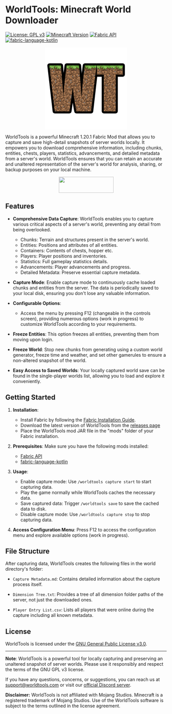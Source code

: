 # WorldTools: Minecraft World Downloader

[![License: GPL v3](https://img.shields.io/badge/License-GPL%20v3-blue.svg)](https://www.gnu.org/licenses/gpl-3.0.en.html)
[![Minecraft Version](https://img.shields.io/badge/Minecraft-1.20.1-brightgreen)](https://www.minecraft.net/)
[![Fabric API](https://img.shields.io/badge/Fabric%20API-Required-orange)](https://www.curseforge.com/minecraft/mc-mods/fabric-api)
[![fabric-language-kotlin](https://img.shields.io/badge/fabric--language--kotlin-Required-orange)](https://www.curseforge.com/minecraft/mc-mods/fabric-language-kotlin)

<p><img style="display: block; margin-left: auto; margin-right: auto;" src="src/main/resources/assets/world_tools/WorldTools.png" alt="" width="256" height="256" ></p>

WorldTools is a powerful Minecraft 1.20.1 Fabric Mod
that allows you to capture and save high-detail snapshots of server worlds locally.
It empowers you to download comprehensive information, including chunks, entities,
chests, players, statistics, advancements, and detailed metadata from a server's world.
WorldTools ensures that you can retain an accurate and unaltered representation of the server's world for analysis,
sharing, or backup purposes on your local machine.
<p><a title="Fabric Language Kotlin" href="https://minecraft.curseforge.com/projects/fabric-language-kotlin" target="_blank" rel="noopener noreferrer"><img style="display: block; margin-left: auto; margin-right: auto;" src="https://i.imgur.com/c1DH9VL.png" alt="" width="171" height="50" /></a></p>

## Features

- **Comprehensive Data Capture**: WorldTools enables you to capture various critical aspects of a server's world, preventing any detail from being overlooked.
    - Chunks: Terrain and structures present in the server's world.
    - Entities: Positions and attributes of all entities.
    - Containers: Contents of chests, hopper etc.
    - Players: Player positions and inventories.
    - Statistics: Full gameplay statistics details.
    - Advancements: Player advancements and progress.
    - Detailed Metadata: Preserve essential capture metadata.

- **Capture Mode**: Enable capture mode to continuously cache loaded chunks and entities from the server. The data is periodically saved to your local disk, ensuring you don't lose any valuable information.

- **Configurable Options**:
    - Access the menu by pressing F12 (changeable in the controls screen), providing numerous options (work in progress) to customize WorldTools according to your requirements.

- **Freeze Entities**: This option freezes all entities, preventing them from moving upon login.

- **Freeze World**: Stop new chunks from generating using a custom world generator, freeze time and weather, and set other gamerules to ensure a non-altered snapshot of the world.

- **Easy Access to Saved Worlds**: Your locally captured world save can be found in the single-player worlds list, allowing you to load and explore it conveniently.

## Getting Started

1. **Installation**:
    - Install Fabric by following the [Fabric Installation Guide](https://fabricmc.net/wiki/install).
    - Download the latest version of WorldTools from the [releases page](https://github.com/Avanatiker/WorldTools/releases)
    - Place the WorldTools mod JAR file in the "mods" folder of your Fabric installation.

2. **Prerequisites**: Make sure you have the following mods installed:
    - [Fabric API](https://www.curseforge.com/minecraft/mc-mods/fabric-api)
    - [fabric-language-kotlin](https://www.curseforge.com/minecraft/mc-mods/fabric-language-kotlin)

3. **Usage**:
    - Enable capture mode: Use `/worldtools capture start` to start capturing data.
    - Play the game normally while WorldTools caches the necessary data.
    - Save captured data: Trigger `/worldtools save` to save the cached data to disk.
    - Disable capture mode: Use `/worldtools capture stop` to stop capturing data.

4. **Access Configuration Menu**: Press F12 to access the configuration menu and explore available options (work in progress).

## File Structure

After capturing data, WorldTools creates the following files in the world directory's folder:

- `Capture Metadata.md`: Contains detailed information about the capture process itself.

- `Dimension Tree.txt`: Provides a tree of all dimension folder paths of the server, not just the downloaded ones.

- `Player Entry List.csv`: Lists all players that were online during the capture including all known metadata.

## License

WorldTools is licensed under the [GNU General Public License v3.0](LICENSE.md).

---

**Note**: WorldTools is a powerful tool for locally capturing and preserving an unaltered snapshot of server worlds. Please use it responsibly and respect the terms of the GNU GPL v3 license.

If you have any questions, concerns, or suggestions, you can reach us at support@worldtools.com or visit our [official Discord server](https://discord.gg/worldtools).

**Disclaimer:** WorldTools is not affiliated with Mojang Studios. Minecraft is a registered trademark of Mojang Studios. Use of the WorldTools software is subject to the terms outlined in the license agreement.
